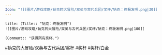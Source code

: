 ```yaml
---
Icon: "![[图片/游戏攻略/钠克的大冒险/双英与古代兵团/奖杯/钠克：终极发明.png|30]]"
---
```

```ad-common-platinum-trophy
title: (Title:: "钠克：终极发明")
![[图片/游戏攻略/钠克的大冒险/双英与古代兵团/奖杯/钠克：终极发明.png|100]]

(Comment:: "获得所有奖杯.")
```

#钠克的大冒险/双英与古代兵团/奖杯 #奖杯 #奖杯/白金
